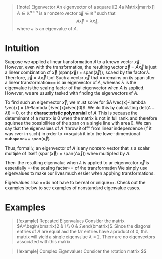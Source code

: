 >[!note] Eigenvector
>An eigenvector of a square [[2.4a Matrix|matrix]] $A \in \mathbb{R}^{n \times n}$ is a nonzero vector $\vec{x} \in \mathbb{R^n}$ such that
>$$A \vec{x}=\lambda \vec{x},$$
>where $\lambda$ is an eigenvalue of $A$.
# Intuition
Suppose we applied a linear transformation $A$ to a known vector $\vec{x}$. However, even with the transformation, the resulting vector $\vec{z}=A \vec{x}$ is just a linear combination of $\vec{x}$ ($\text{span}(\vec{x})=\text{span}(\vec{z})$), scaled by the factor $\lambda$. Therefore, $\vec{z}=\lambda \vec{x}$ too! Such a vector $\vec{x}$ that ==remains on its span after a linear transformation== is an eigenvector of $A$, whereas $\lambda$ is the eigenvalue is the scaling factor of that eigenvector when $A$ is applied. However, we are usually tasked with finding the eigenvectors of $A$.

To find such an eigenvector $\vec{x}$, we must solve for $A \vec{x}-\lambda \vec{x} = (A-\lambda I)\vec{x}=\vec{0}$. We do this by calculating $\det(A-\lambda I)=0$, or the **characteristic polynomial** of $A$. This is because the determinant of a matrix is 0 when the matrix is not in full rank, and therefore squishes the possibilities of the span on a single line with area 0. We can say that the eigenvalues of $A$ "throw it off" from linear independence (if it was ever in such) in order to ==squish it into the lower-dimensional subspace== $\text{span}(\vec{x})$.

Thus, formally, an eigenvector of $A$ is any nonzero vector that is a scalar multiple of itself ($\text{span}(\vec{x})=\text{span}(A\vec{x})$) when multiplied by $A$.

Then, the resulting eigenvalue when $A$ is applied to an eigenvector $\vec{x}$ is essentially ==the scaling factor== of the transformation We simply use eigenvalues to make our lives much easier when applying transformations.

Eigenvalues also ==do not have to be real or unique==. Check out the examples below to see examples of nonstandard eigenvalue cases.
# Examples
>[!example] Repeated Eigenvalues
>Consider the matrix $A=\begin{bmatrix}2 & 1 \\ 0 & 2\end{bmatrix}$. Since the diagonal entries of $A$ are equal and the far entries have a product of 0, this matrix will yield a single eigenvalue $\lambda=2$. There are no eigenvectors associated with this matrix.

>[!example] Complex Eigenvalues
>Consider the rotation matrix $$
